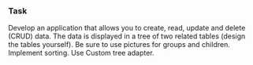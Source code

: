 ### Task
Develop an application that allows you to create, read, update and delete (CRUD) data. The data is displayed in a tree of two related tables (design the tables yourself). Be sure to use pictures for groups and children. Implement sorting. Use Custom tree adapter.
